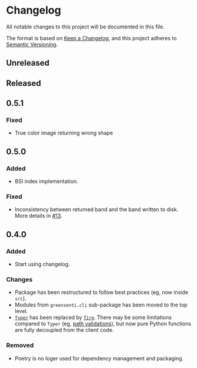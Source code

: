 # Changelog

All notable changes to this project will be documented in this file.

The format is based on [Keep a Changelog](https://keepachangelog.com/en/1.0.0/),
and this project adheres to [Semantic Versioning](https://semver.org/spec/v2.0.0.html).

## Unreleased

## Released

## 0.5.1

### Fixed

- True color image returning wrong shape

## 0.5.0

### Added

- BSI index implementation.

### Fixed

- Inconsistency between returned band and the band written to disk. More details in [#13](https://github.com/benhid/greensenti/pull/13#issuecomment-1278654643). 

## 0.4.0

### Added

- Start using changelog.

### Changes

- Package has been restructured to follow best practices (eg, now inside `src`).
- Modules from `greensenti.cli` sub-package has been moved to the top level.
- [`Typer`](https://typer.tiangolo.com) has been replaced by [`fire`](https://github.com/google/python-fire). 
There may be some limitations compared to `Typer` (eg, [path validations](https://typer.tiangolo.com/tutorial/parameter-types/path/#path-validations)), but now pure Python functions are fully decoupled from the client code.

### Removed

- Poetry is no loger used for dependency management and packaging.
